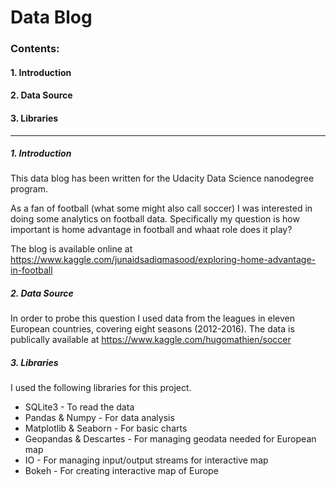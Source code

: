 # Data Blog

### Contents:

#### 1. Introduction
#### 2. Data Source
#### 3. Libraries

-----------------------------------------------------------------------------------------------------------------------


##### 1. Introduction

This data blog has been written for the Udacity Data Science nanodegree program.

As a fan of football (what some might also call soccer) I was interested in doing some analytics on football data. Specifically my question is how important is home advantage in football and whaat role does it play?

The blog is available online at https://www.kaggle.com/junaidsadiqmasood/exploring-home-advantage-in-football


##### 2. Data Source

In order to probe this question I used data from the leagues in eleven European countries, covering eight seasons (2012-2016).
The data is publically available at https://www.kaggle.com/hugomathien/soccer


##### 3. Libraries

I used the following libraries for this project.

* SQLite3 - To read the data
* Pandas & Numpy - For data analysis
* Matplotlib & Seaborn - For basic charts
* Geopandas & Descartes - For managing geodata needed for European map
* IO - For managing input/output streams for interactive map
* Bokeh - For creating interactive map of Europe
